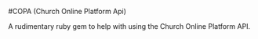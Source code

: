 #COPA (Church Online Platform Api)

A rudimentary ruby gem to help with using the Church Online Platform API.
